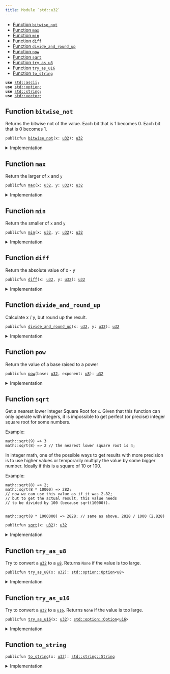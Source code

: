 ```yaml
---
title: Module `std::u32`
---
```




-  [Function `bitwise_not`](#std_u32_bitwise_not)
-  [Function `max`](#std_u32_max)
-  [Function `min`](#std_u32_min)
-  [Function `diff`](#std_u32_diff)
-  [Function `divide_and_round_up`](#std_u32_divide_and_round_up)
-  [Function `pow`](#std_u32_pow)
-  [Function `sqrt`](#std_u32_sqrt)
-  [Function `try_as_u8`](#std_u32_try_as_u8)
-  [Function `try_as_u16`](#std_u32_try_as_u16)
-  [Function `to_string`](#std_u32_to_string)


<pre><code><b>use</b> <a href="ascii.md#std_ascii">std::ascii</a>;
<b>use</b> <a href="option.md#std_option">std::option</a>;
<b>use</b> <a href="string.md#std_string">std::string</a>;
<b>use</b> <a href="vector.md#std_vector">std::vector</a>;
</code></pre>



<a name="std_u32_bitwise_not"></a>

## Function `bitwise_not`

Returns the bitwise not of the value.
Each bit that is 1 becomes 0. Each bit that is 0 becomes 1.


<pre><code>publicfun <a href="u32.md#std_u32_bitwise_not">bitwise_not</a>(x: <a href="u32.md#std_u32">u32</a>): <a href="u32.md#std_u32">u32</a>
</code></pre>



<details>
<summary>Implementation</summary>


<pre><code><b>public</b> <b>fun</b> <a href="u32.md#std_u32_bitwise_not">bitwise_not</a>(x: <a href="u32.md#std_u32">u32</a>): <a href="u32.md#std_u32">u32</a> {
    x ^ <a href="u32.md#std_u32_max_value">max_value</a>!()
}
</code></pre>



</details>

<a name="std_u32_max"></a>

## Function `max`

Return the larger of <code>x</code> and <code>y</code>


<pre><code>publicfun <a href="u32.md#std_u32_max">max</a>(x: <a href="u32.md#std_u32">u32</a>, y: <a href="u32.md#std_u32">u32</a>): <a href="u32.md#std_u32">u32</a>
</code></pre>



<details>
<summary>Implementation</summary>


<pre><code><b>public</b> <b>fun</b> <a href="u32.md#std_u32_max">max</a>(x: <a href="u32.md#std_u32">u32</a>, y: <a href="u32.md#std_u32">u32</a>): <a href="u32.md#std_u32">u32</a> {
    <a href="macros.md#std_macros_num_max">std::macros::num_max</a>!(x, y)
}
</code></pre>



</details>

<a name="std_u32_min"></a>

## Function `min`

Return the smaller of <code>x</code> and <code>y</code>


<pre><code>publicfun <a href="u32.md#std_u32_min">min</a>(x: <a href="u32.md#std_u32">u32</a>, y: <a href="u32.md#std_u32">u32</a>): <a href="u32.md#std_u32">u32</a>
</code></pre>



<details>
<summary>Implementation</summary>


<pre><code><b>public</b> <b>fun</b> <a href="u32.md#std_u32_min">min</a>(x: <a href="u32.md#std_u32">u32</a>, y: <a href="u32.md#std_u32">u32</a>): <a href="u32.md#std_u32">u32</a> {
    <a href="macros.md#std_macros_num_min">std::macros::num_min</a>!(x, y)
}
</code></pre>



</details>

<a name="std_u32_diff"></a>

## Function `diff`

Return the absolute value of x - y


<pre><code>publicfun <a href="u32.md#std_u32_diff">diff</a>(x: <a href="u32.md#std_u32">u32</a>, y: <a href="u32.md#std_u32">u32</a>): <a href="u32.md#std_u32">u32</a>
</code></pre>



<details>
<summary>Implementation</summary>


<pre><code><b>public</b> <b>fun</b> <a href="u32.md#std_u32_diff">diff</a>(x: <a href="u32.md#std_u32">u32</a>, y: <a href="u32.md#std_u32">u32</a>): <a href="u32.md#std_u32">u32</a> {
    <a href="macros.md#std_macros_num_diff">std::macros::num_diff</a>!(x, y)
}
</code></pre>



</details>

<a name="std_u32_divide_and_round_up"></a>

## Function `divide_and_round_up`

Calculate x / y, but round up the result.


<pre><code>publicfun <a href="u32.md#std_u32_divide_and_round_up">divide_and_round_up</a>(x: <a href="u32.md#std_u32">u32</a>, y: <a href="u32.md#std_u32">u32</a>): <a href="u32.md#std_u32">u32</a>
</code></pre>



<details>
<summary>Implementation</summary>


<pre><code><b>public</b> <b>fun</b> <a href="u32.md#std_u32_divide_and_round_up">divide_and_round_up</a>(x: <a href="u32.md#std_u32">u32</a>, y: <a href="u32.md#std_u32">u32</a>): <a href="u32.md#std_u32">u32</a> {
    <a href="macros.md#std_macros_num_divide_and_round_up">std::macros::num_divide_and_round_up</a>!(x, y)
}
</code></pre>



</details>

<a name="std_u32_pow"></a>

## Function `pow`

Return the value of a base raised to a power


<pre><code>publicfun <a href="u32.md#std_u32_pow">pow</a>(base: <a href="u32.md#std_u32">u32</a>, exponent: <a href="u8.md#std_u8">u8</a>): <a href="u32.md#std_u32">u32</a>
</code></pre>



<details>
<summary>Implementation</summary>


<pre><code><b>public</b> <b>fun</b> <a href="u32.md#std_u32_pow">pow</a>(base: <a href="u32.md#std_u32">u32</a>, exponent: <a href="u8.md#std_u8">u8</a>): <a href="u32.md#std_u32">u32</a> {
    <a href="macros.md#std_macros_num_pow">std::macros::num_pow</a>!(base, exponent)
}
</code></pre>



</details>

<a name="std_u32_sqrt"></a>

## Function `sqrt`

Get a nearest lower integer Square Root for <code>x</code>. Given that this
function can only operate with integers, it is impossible
to get perfect (or precise) integer square root for some numbers.

Example:
```
math::sqrt(9) => 3
math::sqrt(8) => 2 // the nearest lower square root is 4;
```

In integer math, one of the possible ways to get results with more
precision is to use higher values or temporarily multiply the
value by some bigger number. Ideally if this is a square of 10 or 100.

Example:
```
math::sqrt(8) => 2;
math::sqrt(8 * 10000) => 282;
// now we can use this value as if it was 2.82;
// but to get the actual result, this value needs
// to be divided by 100 (because sqrt(10000)).


math::sqrt(8 * 1000000) => 2828; // same as above, 2828 / 1000 (2.828)
```


<pre><code>publicfun <a href="u32.md#std_u32_sqrt">sqrt</a>(x: <a href="u32.md#std_u32">u32</a>): <a href="u32.md#std_u32">u32</a>
</code></pre>



<details>
<summary>Implementation</summary>


<pre><code><b>public</b> <b>fun</b> <a href="u32.md#std_u32_sqrt">sqrt</a>(x: <a href="u32.md#std_u32">u32</a>): <a href="u32.md#std_u32">u32</a> {
    <a href="macros.md#std_macros_num_sqrt">std::macros::num_sqrt</a>!&lt;<a href="u32.md#std_u32">u32</a>, <a href="u64.md#std_u64">u64</a>&gt;(x, 32)
}
</code></pre>



</details>

<a name="std_u32_try_as_u8"></a>

## Function `try_as_u8`

Try to convert a <code><a href="u32.md#std_u32">u32</a></code> to a <code><a href="u8.md#std_u8">u8</a></code>. Returns <code>None</code> if the value is too large.


<pre><code>publicfun <a href="u32.md#std_u32_try_as_u8">try_as_u8</a>(x: <a href="u32.md#std_u32">u32</a>): <a href="option.md#std_option_Option">std::option::Option</a>&lt;<a href="u8.md#std_u8">u8</a>&gt;
</code></pre>



<details>
<summary>Implementation</summary>


<pre><code><b>public</b> <b>fun</b> <a href="u32.md#std_u32_try_as_u8">try_as_u8</a>(x: <a href="u32.md#std_u32">u32</a>): Option&lt;<a href="u8.md#std_u8">u8</a>&gt; {
    <a href="macros.md#std_macros_try_as_u8">std::macros::try_as_u8</a>!(x)
}
</code></pre>



</details>

<a name="std_u32_try_as_u16"></a>

## Function `try_as_u16`

Try to convert a <code><a href="u32.md#std_u32">u32</a></code> to a <code><a href="u16.md#std_u16">u16</a></code>. Returns <code>None</code> if the value is too large.


<pre><code>publicfun <a href="u32.md#std_u32_try_as_u16">try_as_u16</a>(x: <a href="u32.md#std_u32">u32</a>): <a href="option.md#std_option_Option">std::option::Option</a>&lt;<a href="u16.md#std_u16">u16</a>&gt;
</code></pre>



<details>
<summary>Implementation</summary>


<pre><code><b>public</b> <b>fun</b> <a href="u32.md#std_u32_try_as_u16">try_as_u16</a>(x: <a href="u32.md#std_u32">u32</a>): Option&lt;<a href="u16.md#std_u16">u16</a>&gt; {
    <a href="macros.md#std_macros_try_as_u16">std::macros::try_as_u16</a>!(x)
}
</code></pre>



</details>

<a name="std_u32_to_string"></a>

## Function `to_string`



<pre><code>publicfun <a href="u32.md#std_u32_to_string">to_string</a>(x: <a href="u32.md#std_u32">u32</a>): <a href="string.md#std_string_String">std::string::String</a>
</code></pre>



<details>
<summary>Implementation</summary>


<pre><code><b>public</b> <b>fun</b> <a href="u32.md#std_u32_to_string">to_string</a>(x: <a href="u32.md#std_u32">u32</a>): String {
    <a href="macros.md#std_macros_num_to_string">std::macros::num_to_string</a>!(x)
}
</code></pre>



</details>
